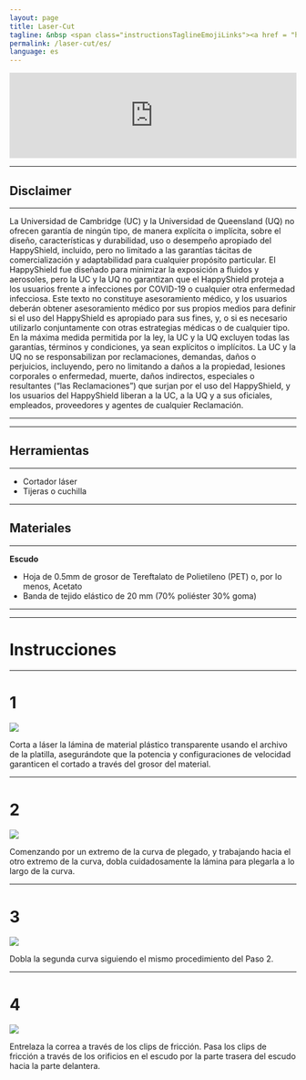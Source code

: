 ```yaml
---
layout: page
title: Laser-Cut 
tagline: &nbsp <span class="instructionsTaglineEmojiLinks"><a href = "https://github.com/HappyShield/HappyShield/tree/master/Templates/LaserCut" ><i class="em em-triangular_ruler" aria-role="presentation" aria-label="TRIANGULAR RULER"></i></a></span>
permalink: /laser-cut/es/
language: es
---
```


<script src="https://snapwidget.com/js/snapwidget.js"></script>
<iframe src="https://snapwidget.com/embed/811086" class="snapwidget-widget" allowtransparency="true" frameborder="0" scrolling="no" style="border:none; overflow:hidden;  width:100%; "></iframe>

---

## Disclaimer

---

La Universidad de Cambridge (UC) y la Universidad de Queensland (UQ) no ofrecen garantía de ningún tipo, de manera explícita o implícita, sobre el diseño, características y durabilidad, uso o desempeño apropiado del HappyShield, incluido, pero no limitado a las garantías tácitas de comercialización y adaptabilidad para cualquier propósito particular. El HappyShield fue diseñado para minimizar la exposición a fluidos y aerosoles, pero la UC y la UQ no garantizan que el HappyShield proteja a los usuarios frente a infecciones por COVID-19 o cualquier otra enfermedad infecciosa. Este texto no constituye asesoramiento médico, y los usuarios deberán obtener asesoramiento médico por sus propios medios para definir si el uso del HappyShield es apropiado para sus fines, y, o si es necesario utilizarlo conjuntamente con otras estrategias médicas o de cualquier tipo. En la máxima medida permitida por la ley, la UC y la UQ excluyen todas las garantías, términos y condiciones, ya sean explícitos o implícitos. La UC y la UQ no se responsabilizan por reclamaciones, demandas, daños o perjuicios, incluyendo, pero no limitando a daños a la propiedad, lesiones corporales o enfermedad, muerte, daños indirectos, especiales o resultantes (“las Reclamaciones”) que surjan por el uso del HappyShield, y los usuarios del HappyShield liberan a la UC, a la UQ y a sus oficiales, empleados, proveedores y agentes de cualquier Reclamación.

---

--- 

## Herramientas

---

* Cortador láser
* Tijeras o cuchilla

---

## Materiales

---

**Escudo**

* Hoja de 0.5mm de grosor de Tereftalato de Polietileno (PET) o, por lo menos, Acetato
* Banda de tejido elástico de 20 mm (70% poliéster 30% goma)

---

---

# Instrucciones

---

# 1

![](./Assets/Output/Steps/01.jpg)

Corta a láser la lámina de material plástico transparente usando el archivo de la platilla, asegurándote que la potencia y configuraciones de velocidad garanticen el cortado a través del grosor del material. 

---

# 2	

![](./Assets/Output/Steps/02.jpg)

Comenzando por un extremo de la curva de plegado, y trabajando hacia el otro extremo de la curva, dobla cuidadosamente la lámina para plegarla a lo largo de la curva. 

--- 

# 3 	

![](./Assets/Output/Steps/03.jpg)

Dobla la segunda curva siguiendo el mismo procedimiento del Paso 2.

---

# 4	

![](./Assets/Output/Steps/04.jpg)

Entrelaza la correa a través de los clips de fricción. Pasa los clips de fricción a través de los orificios en el escudo por la parte trasera del escudo hacia la parte delantera.


